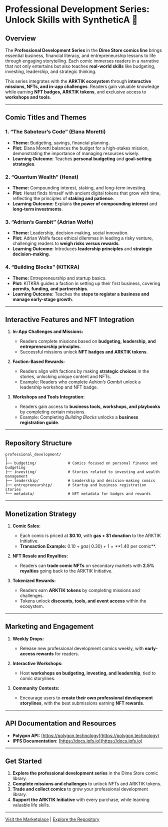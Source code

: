 
# Professional Development Series: Unlock Skills with SyntheticA 📘

## **Overview**
The **Professional Development Series** in the **Dime Store comics line** brings essential business, financial literacy, and entrepreneurship lessons to life through engaging storytelling. Each comic immerses readers in a narrative that not only entertains but also teaches **real-world skills** like budgeting, investing, leadership, and strategic thinking.

This series integrates with the **ARKTIK ecosystem** through **interactive missions, NFTs, and in-app challenges**. Readers gain valuable knowledge while earning **NFT badges, ARKTIK tokens**, and exclusive access to **workshops and tools**.

---

## **Comic Titles and Themes**

### **1. “The Saboteur’s Code” (Elana Moretti)**
- **Theme:** Budgeting, savings, financial planning.
- **Plot:** Elana Moretti balances the budget for a high-stakes mission, demonstrating the importance of managing resources wisely.  
- **Learning Outcome:** Teaches **personal budgeting** and **goal-setting strategies**.

### **2. “Quantum Wealth” (Henat)**
- **Theme:** Compounding interest, staking, and long-term investing.
- **Plot:** Henat finds himself with ancient digital tokens that grow with time, reflecting the principles of **staking and patience**.  
- **Learning Outcome:** Explains **the power of compounding interest** and **long-term investments**.

### **3. “Adrian’s Gambit” (Adrian Wolfe)**
- **Theme:** Leadership, decision-making, social innovation.
- **Plot:** Adrian Wolfe faces ethical dilemmas in leading a risky venture, challenging readers to **weigh risks versus rewards**.  
- **Learning Outcome:** Introduces **leadership principles** and **strategic decision-making**.

### **4. “Building Blocks” (KITKRA)**
- **Theme:** Entrepreneurship and startup basics.
- **Plot:** KITKRA guides a faction in setting up their first business, covering **permits, funding, and partnerships**.  
- **Learning Outcome:** Teaches the **steps to register a business and manage early-stage growth**.

---

## **Interactive Features and NFT Integration**

1. **In-App Challenges and Missions:**  
   - Readers complete missions based on **budgeting, leadership, and entrepreneurship principles**.
   - Successful missions unlock **NFT badges and ARKTIK tokens**.

2. **Faction-Based Rewards:**  
   - Readers align with factions by making **strategic choices** in the stories, unlocking unique content and NFTs.
   - Example: Readers who complete *Adrian’s Gambit* unlock a leadership workshop and NFT badge.

3. **Workshops and Tools Integration:**  
   - Readers gain access to **business tools, workshops, and playbooks** by completing certain missions.
   - Example: Completing *Building Blocks* unlocks a **business registration guide**.

---

## **Repository Structure**

```
professional_development/
│
├── budgeting/              # Comics focused on personal finance and budgeting
├── investing/              # Stories related to investing and wealth management
├── leadership/             # Leadership and decision-making comics
├── entrepreneurship/       # Startup and business registration stories
└── metadata/               # NFT metadata for badges and rewards
```

---

## **Monetization Strategy**

1. **Comic Sales:**  
   - Each comic is priced at **$0.10**, with **gas + $1 donation** to the ARKTIK Initiative.
   - **Transaction Example:** $0.10 + gas (~$0.30) + $1 = **$1.40 per comic**.

2. **NFT Resale and Royalties:**  
   - Readers can **trade comic NFTs** on secondary markets with **2.5% royalties** going back to the ARKTIK Initiative.

3. **Tokenized Rewards:**  
   - Readers earn **ARKTIK tokens** by completing missions and challenges.
   - Tokens unlock **discounts, tools, and event access** within the ecosystem.

---

## **Marketing and Engagement**

1. **Weekly Drops:**  
   - Release new professional development comics weekly, with **early-access rewards** for readers.

2. **Interactive Workshops:**  
   - Host **workshops on budgeting, investing, and leadership**, tied to comic storylines.

3. **Community Contests:**  
   - Encourage users to **create their own professional development storylines**, with the best submissions earning **NFT rewards**.

---

## **API Documentation and Resources**

- **Polygon API:** [https://polygon.technology](https://polygon.technology)  
- **IPFS Documentation:** [https://docs.ipfs.io](https://docs.ipfs.io)

---

## **Get Started**

1. **Explore the professional development series** in the Dime Store comic library.  
2. **Complete missions and challenges** to unlock NFTs and ARKTIK tokens.  
3. **Trade and collect comics** to grow your professional development library.  
4. **Support the ARKTIK Initiative** with every purchase, while learning valuable life skills.

---

[Visit the Marketplace](#) | [Explore the Repository](../README.md)
